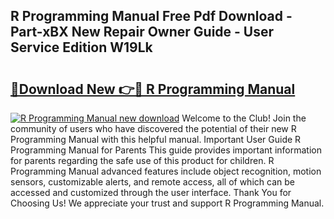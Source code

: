 ## R Programming Manual Free Pdf Download - Part-xBX New Repair Owner Guide - User Service Edition W19Lk

# <h2><a href="http://cf15610.oget.top/?id=R+Programming+Manual">🔗Download New 👉🔴 R Programming Manual</a></h2>

[![R Programming Manual new download](https://i.imgur.com/5g1atiW.png)](http://cf15610.oget.top/?id=R+Programming+Manual)
Welcome to the Club! Join the community of users who have discovered the potential of their new R Programming Manual with this helpful manual. Important User Guide R Programming Manual for Parents This guide provides important information for parents regarding the safe use of this product for children. R Programming Manual advanced features include object recognition, motion sensors, customizable alerts, and remote access, all of which can be accessed and customized through the user interface. Thank You for Choosing Us! We appreciate your trust and support R Programming Manual.
